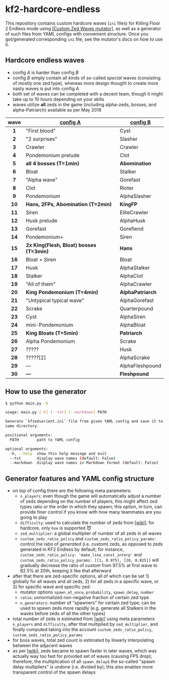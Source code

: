 # kf2-hardcore-endless
This repository contains custom hardcore waves (`ini` files) for Killing Floor 2 Endless mode using [[Custom Zed Waves mutator]](https://steamcommunity.com/sharedfiles/filedetails/?id=1082749153), as well as a generator of such files from YAML configs with convenient structure. Once you got/generated corresponding `ini` file, see the mutator's docs on how to use it.


## Hardcore endless waves
* config *A* is harder than config *B*
* config *B* simply contain all kinds of so-called _special_ waves (consisting of mostly one zed type), whereas more design thought to create more nasty waves is put into config *A*
* both set of waves can be completed with a decent team, though it might take up to 10 hours depending on your skills
* waves utilize **all** zeds in the game (including alpha-zeds, bosses, and alpha-Patriarch) available as per May 2018

| wave | <div align="center">[config A](config_A/)</div> | <div align="center">[config B](config_B/)</div> |
| :---: | :--- | :--- |
| **1** | "First blood" | Cyst |
| **2** | "2 surprises" | Slasher |
| **3** | Crawler | Crawler |
| **4** | Pondemonium prelude | Clot |
| **5** | **all 4 bosses (T=1min)** | **Abomination** |
| **6** | Bloat | Stalker |
| **7** | "Alpha wave" | Gorefast |
| **8** | Clot | Rioter |
| **9** | Pondemonium | AlphaSlasher |
| **10** | **Hans, 2FPs, Abomination (T=2min)** | **KingFP** |
| **11** | Siren | EliteCrawler |
| **12** | Husk prelude | AlphaHusk |
| **13** | Gorefast | Gorefiend |
| **14** | Pondemonium+ | Siren |
| **15** | **2x King{Flesh, Bloat} bosses (T=3min)** | **Hans** |
| **16** | Bloat + Siren | Bloat |
| **17** | Husk | AlphaStalker |
| **18** | Stalker | AlphaClot |
| **19** | "All of them" | AlphaCrawler |
| **20** | **King Pondemonium (T=4min)** | **AlphaPatriarch** |
| **21** | "Untypical typical wave" | AlphaGorefast |
| **22** | Scrake | Quarterpound |
| **23** | Cyst | AlphaSiren |
| **24** | mini-Pondemonium | AlphaBloat |
| **25** | **King Bloats (T=5min)** | **Patriarch** |
| **26** | Alpha Pondemonium | Scrake |
| **27** | ????? | Husk |
| **28** | ?????[2] | AlphaScrake |
| **29** | &mdash; | AlphaFleshpound |
| **30** | **&mdash;** | **Fleshpound** |


## How to use the generator
```bash
$ python main.py -h

usage: main.py [-h] [--txt] [--markdown] PATH

Generate `kfzedvarient.ini` file from given YAML config and save it to the
same directory.

positional arguments:
  PATH        path to YAML config

optional arguments:
  -h, --help  show this help message and exit
  --txt       display wave names (default: False)
  --markdown  display wave names in Markdown format (default: False)
```

## Generator features and YAML config structure
* on top of config there are the following meta parameters:
  - `n_players`: even though the game will automatically adjust a number of zeds depending on the number of players, this might affect zed types ratio or the order in which they spawn; this option, in turn, can provide finer control if you know with how many teammates are you going to play
  - `difficulty`: used to calculate the number of zeds from [[wiki]](https://wiki.tripwireinteractive.com/index.php?title=Endless_Mode); for hardcore, only `hoe` is supported :smiling_imp:
  - `zed_multiplier`: a global multiplier of number of all zeds in all waves
  - `custom_zeds_ratio_policy` and `custom_zeds_ratio_policy_params`: control the ratio of *generated* (i.e. *custom*) zeds, as opposed to zeds generated in KF2 Endless by default; for instance, `custom_zeds_ratio_policy: 'make_line_const_interp'` and `custom_zeds_ratio_policy_params: [[1, 0.975], [20, 0.825]]`
will gradually decrease the ratio of *custom* from 97.5% at first wave to 82.5% at 20th, keeping it like that afterward
* after that there are zed-specific options, all of which can be set 1) globally for all waves and all zeds, 2) for all zeds in a specific wave, or 3) for specific wave and specific zed:
  - mutator options `spawn_at_once`, `probability`, `spawn_delay`, `number`
  - `ratio`: unnormalized non-negative fraction of certain zed type
  - `n_generators`: number of "spawners" for certain zed type; can be used to spawn zeds more rapidly (e.g. generate all Stalkers in the waves before zeds of all the other types)
* total number of zeds is estimated from [[wiki]](https://wiki.tripwireinteractive.com/index.php?title=Endless_Mode) using meta parameters `n_players` and `difficulty`, after that multiplied by `zed_multiplier`, and finally computed taking into the account `custom_zeds_ratio_policy`, `custom_zeds_ratio_policy_params`
* for boss waves, total zed count is estimated by linearly interpolating between the adjacent waves
* as per [[wiki]](https://wiki.tripwireinteractive.com/index.php?title=Endless_Mode), zeds became to spawn faster in later waves, which was actually way too fast for provided set of waves (causing FPS drop); therefore, the multiplication of all `spawn_delay`s the so-called "spawn delay multipliers" is undone (i.e. divided by); this also enables more transparent control of the spawn delays 
